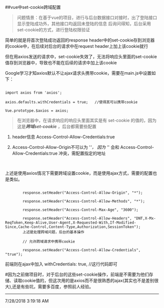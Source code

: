 ##vue中set-cookie跨域配置
> 问题情景：在基于vue的项目，进行与后台数据接口对接时，出了登陆接口显示登陆成功外，其他接口均返回未登陆的信息
> 后询问得知，后台采用set-cookie的方式，进行登陆权限验证

简单的就是将首次登陆成功返回的response header中的set-cookie存到浏览器的cookie中，在后续对后台的请求中在request header上加上该cookie就行

但在用axios发送的请求中，set-cookie失效了，无法将响应头里面的set-cookie值存到浏览器中，导致也不能在后续的请求中加上该cookie

Google学习才知axios默认不让ajax请求头携带cookie，需要在main.js中设置如下：


```

import axios from 'axios';

axios.defaults.withCredentials = true;   //使得其可以携带cookie

Vue.prototype.$axios = axios;

```

>在浏览器中，在请求响应的响应头里面其实是有 set-cookie 的值的，因为这是***跨域set-cookie*** ，后台都需要些配置


1. header信息 Access-Control-Allow-Credentials:true

2.  Access-Control-Allow-Origin不可以为 '*'，
因为 '*' 会和 Access-Control-Allow-Credentials:true 冲突，需配置指定的地址

<br>


上述是使用axios情况下需要跨域设置cookie，而是使用ajax方式，需要的配置也是类似。

```

		response.setHeader("Access-Control-Allow-Origin", "*");

        response.setHeader("Access-Control-Allow-Methods", "*");

        response.setHeader("Access-Control-Max-Age", "3600");

        response.setHeader("Access-Control-Allow-Headers", "DNT,X-Mx-ReqToken,Keep-Alive,User-Agent,X-Requested-With,If-Modified-Since,Cache-Control,Content-Type,Authorization,SessionToken");
		上述是处理跨域问题，后台的基本操作
```

```
		// 允许跨域请求中携带cookie

        response.setHeader("Access-Control-Allow-Credentials", "true");

```

前端则在ajax中加入
		withCredentials: true,    //这行代码即可





\#因为之前做项目时，对于后台的这些set-cookie操作，前端是不需要为他们存储、读取cookie值的，但这次用的是axios而不是很熟悉的ajax(其实也不是差别很大),还是有些坑，需要多百度，参照前人经验。

___
7/28/2018 3:19:18 AM 